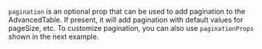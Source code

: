 `pagination` is an optional prop that can be used to add pagination to the AdvancedTable. If present, it will add pagination with default values for pageSize, etc. To customize pagination, you can also use `paginationProps` shown in the next example.